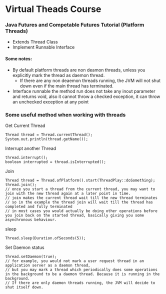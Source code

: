 # Virtual Theads Course

### Java Futures and Competable Futures Tutorial (Platform Threads)

* Extends Thread Class
* Implement Runnable Interface


#### Some notes:  
* By default platform threads are non deamon threads, unless you explicitly mark the thread as daemon thread.  
  * If there are any non deaemon threads running, the JVM will not shut down even if the main thread has terminated.
* Interface runnable the method run does not take any inout parameter and returns void, also it cannot throw a checked exception, it can throw an unchecked exception at any point


### Some useful method when working with threads
Get Current Thread  
```
Thread thread = Thread.currentThread();
System.out.println(thread.getName());
```

Interrupt another Thread  
```
thread.interrupt();
boolean interrupted = thread.isInterrupted();
```

Join  
```
Thread thread = Thread.ofPlatform().start(ThreadPlay::doSomething);
thread.join();
// once you start a thread from the current thread, you may want to join with the new thread again at a later point in time.
// join makes the current thread wait till the new thread terminates
// so in the example the thread join will wait till the thread has completed and fully terminated
// in most cases you would actually be doing other operations before you join back on the started thread, basically giving you some asynchronous behaviour.
```

sleep  
```
Thread.sleep(Duration.ofSeconds(5));
```

Set Daemon status
```
thread.setDaemon(true);
// for example, you would not mark a user request thread in an application server as a daemon thread,
// but you may mark a thread which periodically does some operations in the background to be a daemon thread. Because it is running in the background.
// If there are only daemon threads running, the JVM will decide to shut itself down.
```